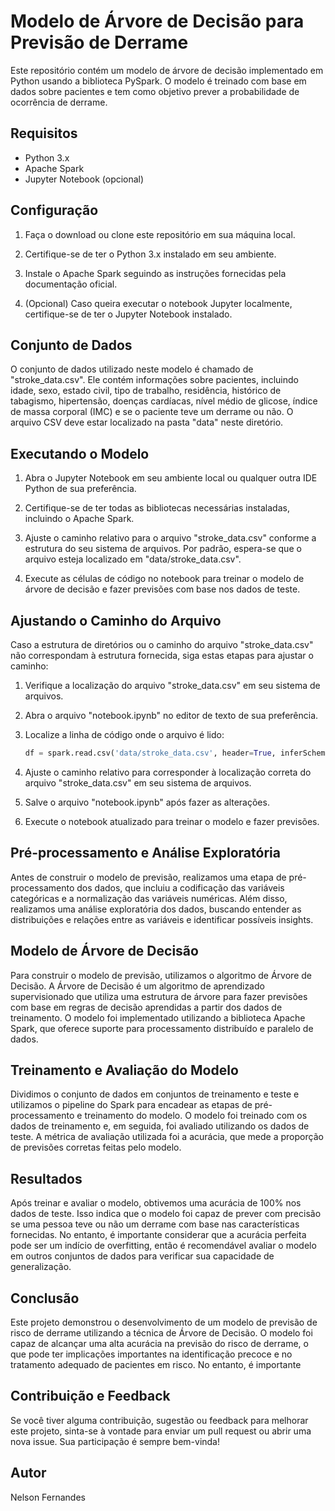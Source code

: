 # Modelo de Árvore de Decisão para Previsão de Derrame

Este repositório contém um modelo de árvore de decisão implementado em Python usando a biblioteca PySpark. O modelo é treinado com base em dados sobre pacientes e tem como objetivo prever a probabilidade de ocorrência de derrame.

## Requisitos

- Python 3.x
- Apache Spark
- Jupyter Notebook (opcional)

## Configuração

1. Faça o download ou clone este repositório em sua máquina local.

2. Certifique-se de ter o Python 3.x instalado em seu ambiente.

3. Instale o Apache Spark seguindo as instruções fornecidas pela documentação oficial.

4. (Opcional) Caso queira executar o notebook Jupyter localmente, certifique-se de ter o Jupyter Notebook instalado.

## Conjunto de Dados

O conjunto de dados utilizado neste modelo é chamado de "stroke_data.csv". Ele contém informações sobre pacientes, incluindo idade, sexo, estado civil, tipo de trabalho, residência, histórico de tabagismo, hipertensão, doenças cardíacas, nível médio de glicose, índice de massa corporal (IMC) e se o paciente teve um derrame ou não. O arquivo CSV deve estar localizado na pasta "data" neste diretório.

## Executando o Modelo

1. Abra o Jupyter Notebook em seu ambiente local ou qualquer outra IDE Python de sua preferência.

2. Certifique-se de ter todas as bibliotecas necessárias instaladas, incluindo o Apache Spark.

3. Ajuste o caminho relativo para o arquivo "stroke_data.csv" conforme a estrutura do seu sistema de arquivos. Por padrão, espera-se que o arquivo esteja localizado em "data/stroke_data.csv".

4. Execute as células de código no notebook para treinar o modelo de árvore de decisão e fazer previsões com base nos dados de teste.

## Ajustando o Caminho do Arquivo

Caso a estrutura de diretórios ou o caminho do arquivo "stroke_data.csv" não correspondam à estrutura fornecida, siga estas etapas para ajustar o caminho:

1. Verifique a localização do arquivo "stroke_data.csv" em seu sistema de arquivos.

2. Abra o arquivo "notebook.ipynb" no editor de texto de sua preferência.

3. Localize a linha de código onde o arquivo é lido:

   ```python
   df = spark.read.csv('data/stroke_data.csv', header=True, inferSchema=True)

4. Ajuste o caminho relativo para corresponder à localização correta do arquivo "stroke_data.csv" em seu sistema de arquivos.

5. Salve o arquivo "notebook.ipynb" após fazer as alterações.

6. Execute o notebook atualizado para treinar o modelo e fazer previsões.

## Pré-processamento e Análise Exploratória
Antes de construir o modelo de previsão, realizamos uma etapa de pré-processamento dos dados, que incluiu a codificação das variáveis categóricas e a normalização das variáveis numéricas. Além disso, realizamos uma análise exploratória dos dados, buscando entender as distribuições e relações entre as variáveis e identificar possíveis insights.

## Modelo de Árvore de Decisão
Para construir o modelo de previsão, utilizamos o algoritmo de Árvore de Decisão. A Árvore de Decisão é um algoritmo de aprendizado supervisionado que utiliza uma estrutura de árvore para fazer previsões com base em regras de decisão aprendidas a partir dos dados de treinamento. O modelo foi implementado utilizando a biblioteca Apache Spark, que oferece suporte para processamento distribuído e paralelo de dados.

## Treinamento e Avaliação do Modelo
Dividimos o conjunto de dados em conjuntos de treinamento e teste e utilizamos o pipeline do Spark para encadear as etapas de pré-processamento e treinamento do modelo. O modelo foi treinado com os dados de treinamento e, em seguida, foi avaliado utilizando os dados de teste. A métrica de avaliação utilizada foi a acurácia, que mede a proporção de previsões corretas feitas pelo modelo.

## Resultados
Após treinar e avaliar o modelo, obtivemos uma acurácia de 100% nos dados de teste. Isso indica que o modelo foi capaz de prever com precisão se uma pessoa teve ou não um derrame com base nas características fornecidas. No entanto, é importante considerar que a acurácia perfeita pode ser um indício de overfitting, então é recomendável avaliar o modelo em outros conjuntos de dados para verificar sua capacidade de generalização.

## Conclusão
Este projeto demonstrou o desenvolvimento de um modelo de previsão de risco de derrame utilizando a técnica de Árvore de Decisão. O modelo foi capaz de alcançar uma alta acurácia na previsão do risco de derrame, o que pode ter implicações importantes na identificação precoce e no tratamento adequado de pacientes em risco. No entanto, é importante

## Contribuição e Feedback
Se você tiver alguma contribuição, sugestão ou feedback para melhorar este projeto, sinta-se à vontade para enviar um pull request ou abrir uma nova issue. Sua participação é sempre bem-vinda!

## Autor
Nelson Fernandes 
